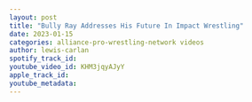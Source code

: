 ```yaml
---
layout: post
title: "Bully Ray Addresses His Future In Impact Wrestling"
date: 2023-01-15
categories: alliance-pro-wrestling-network videos
author: lewis-carlan
spotify_track_id: 
youtube_video_id: KHM3jqyAJyY
apple_track_id: 
youtube_metadata: 
---
```

